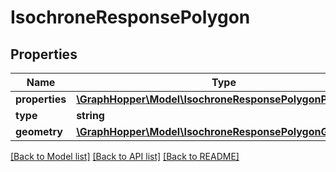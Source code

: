 # IsochroneResponsePolygon

## Properties
Name | Type | Description | Notes
------------ | ------------- | ------------- | -------------
**properties** | [**\GraphHopper\Model\IsochroneResponsePolygonProperties**](IsochroneResponsePolygonProperties.md) |  | [optional] 
**type** | **string** |  | [optional] 
**geometry** | [**\GraphHopper\Model\IsochroneResponsePolygonGeometry**](IsochroneResponsePolygonGeometry.md) |  | [optional] 

[[Back to Model list]](../README.md#documentation-for-models) [[Back to API list]](../README.md#documentation-for-api-endpoints) [[Back to README]](../README.md)


